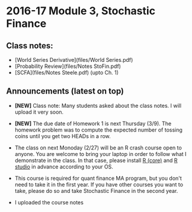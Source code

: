 # 2016-17 Module 3, Stochastic Finance

## Class notes: 

* [World Series Derivative](files/World Series.pdf)
* [Probability Review](files/Notes StoFin.pdf)
* [SCFA](files/Notes Steele.pdf) (upto Ch. 1)


## Announcements (latest on top)
* __[NEW]__ Class note: Many students asked about the class notes. I will upload it very soon.

* __[NEW]__ The due date of Homework 1 is next Thursday (3/9). The homework problem was to compute the expected number of tossing coins until you get two HEADs in a row.

* The class on next Monoday (2/27) will be an R crash course open to anyone. You are welcome to bring your laptop in order to follow what I demonstrate in the class. In that case, please install [R (core)](https://cran.r-project.org/) and [R studio](https://www.rstudio.com/) in advance according to your OS.

* This course is required for quant finance MA program, but you don't need to take it in the first year. If you have other courses you want to take, please do so and take Stochastic Finance in the second year.

* I uploaded the course notes
